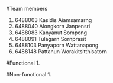 #Team members
1. 6488003	Kasidis	Aiamsamarng
2. 6488040	Alongkorn	Janpensri
3. 6488083	Kanyanut	Sompong
4. 6488091	Tulagarn	Sornprasit
5. 6488103	Panyaporn	Wattanapong
6. 6488148	Pattanun	Worakitsitthisatorn

#Functional
1.

#Non-functional
1.
